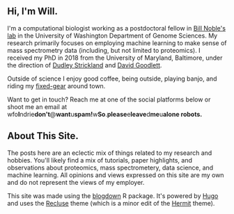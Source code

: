 ## Hi, I'm Will. 

I'm a computational biologist working as a postdoctoral fellow in [Bill Noble's
lab](https://noble.gs.washington.edu) in the University of Washington Department
of Genome Sciences. My research primarily focuses on employing machine learning
to make sense of mass spectrometry data (including, but not limited to
proteomics). I received my PhD in 2018 from the University of Maryland,
Baltimore, under the direction of [Dudley
Strickland](http://www.medschool.umaryland.edu/profiles/Strickland-Dudley/) and
[David Goodlett](http://goodlettlab.org/).  

Outside of science I enjoy good coffee, being outside, playing banjo, and riding
my [fixed-gear](https://en.wikipedia.org/wiki/Fixed-gear_bicycle) around town. 

Want to get in touch? Reach me at one of the social platforms below or shoot me
an email at
wfo<b>I</b>ndrie<b>don't</b>@<b>want</b>u<b>spam!</b>w<b>So</b>.<b>please</b>e<b>leave</b>d<b>me</b>u<b>alone
robots.</b>

## About This Site.  
The posts here are an eclectic mix of things related to my research and hobbies.
You'll likely find a mix of tutorials, paper highlights, and observations about
proteomics, mass spectrometery, data science, and machine learning. All opinions
and views expressed on this site are my own and do not represent the views of my
employer.  

This site was made using the [blogdown](https://bookdown.org/yihui/blogdown/) R
package. It's powered by [Hugo](https://gohugo.io/) and uses the
[Recluse](https://github.com/wfondrie/recluse) theme (which is a minor edit of
the [Hermit](https://github.com/Track3/hermit) theme). 

